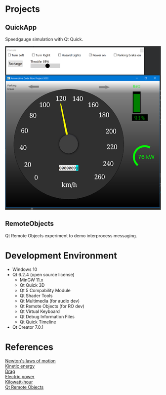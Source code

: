 # Projects

## QuickApp

Speedgauge simulation with Qt Quick.  

![UI view](../documentation/screenshot.png "main view")

## RemoteObjects

Qt Remote Objects experiment to demo interprocess messaging.

# Development Environment

* Windows 10
* Qt 6.2.4  (open source license)
  * MinGW 11.x
  * Qt Quick 3D
  * Qt 5 Compability Module
  * Qt Shader Tools
  * Qt Multimedia (for audio dev)
  * Qt Remote Objects (for RO dev)
  * Qt Virtual Keyboard
  * Qt Debug Information Files
  * Qt Quick Timeline
* Qt Creator 7.0.1

# References

[Newton's laws of motion](https://en.wikipedia.org/wiki/Newton's_laws_of_motion)  
[Kinetic energy](https://en.wikipedia.org/wiki/Kinetic_energy)  
[Drag](https://en.wikipedia.org/wiki/Drag_(physics) )  
[Electric power](https://en.wikipedia.org/wiki/Electric_power)  
[Kilowatt-hour](https://en.wikipedia.org/wiki/Kilowatt-hour)  
[Qt Remote Objects](https://doc.qt.io/qt-6/qtremoteobjects-index.html#qt-remote-objects)  
